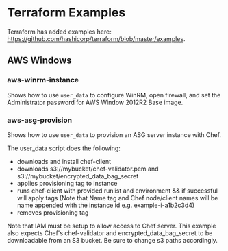 # Terraform Examples

Terraform has added examples here: https://github.com/hashicorp/terraform/blob/master/examples.

## AWS Windows

### aws-winrm-instance

Shows how to use `user_data` to configure WinRM, open firewall, and set the Administrator 
password for AWS Window 2012R2 Base image.

### aws-asg-provision

Shows how to use `user_data` to provision an ASG server instance with Chef. 
 
The user_data script does the following:
- downloads and install chef-client
- downloads s3://mybucket/chef-validator.pem and s3://mybucket/encrypted_data_bag_secret
- applies provisioning tag to instance
- runs chef-client with provided runlist and environment && if successful will apply tags 
  (Note that Name tag and Chef node/client names will be name appended with the instance id e.g. example-i-a1b2c3d4)
- removes provisioning tag
  
Note that IAM must be setup to allow access to Chef server.  This example also expects Chef's chef-validator and 
encrypted_data_bag_secret to be downloadable from an S3 bucket.  Be sure to change s3 paths accordingly. 

